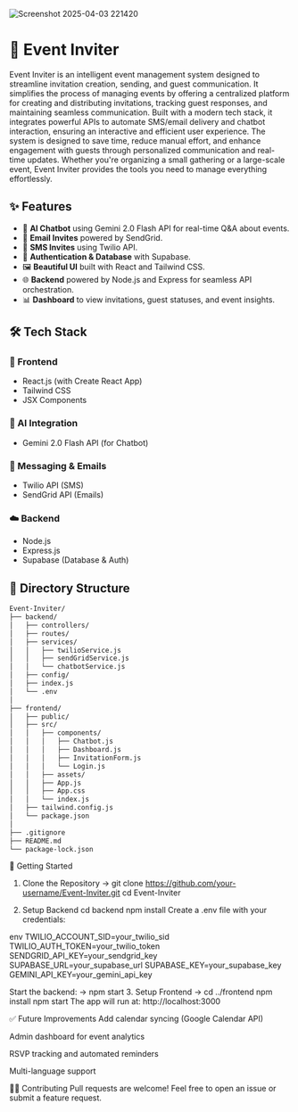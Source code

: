 ![Screenshot 2025-04-03 221420](https://github.com/user-attachments/assets/5d0022e7-ac65-48eb-8859-9915c31af3c9)

# 🎉 Event Inviter

Event Inviter is an intelligent event management system designed to streamline invitation creation, sending, and guest communication. It simplifies the process of managing events by offering a centralized platform for creating and distributing invitations, tracking guest responses, and maintaining seamless communication. Built with a modern tech stack, it integrates powerful APIs to automate SMS/email delivery and chatbot interaction, ensuring an interactive and efficient user experience. The system is designed to save time, reduce manual effort, and enhance engagement with guests through personalized communication and real-time updates. Whether you're organizing a small gathering or a large-scale event, Event Inviter provides the tools you need to manage everything effortlessly.

## ✨ Features

- 💬 **AI Chatbot** using Gemini 2.0 Flash API for real-time Q&A about events.
- 📧 **Email Invites** powered by SendGrid.
- 📱 **SMS Invites** using Twilio API.
- 🔐 **Authentication & Database** with Supabase.
- 🖼️ **Beautiful UI** built with React and Tailwind CSS.
- 🌐 **Backend** powered by Node.js and Express for seamless API orchestration.
- 📊 **Dashboard** to view invitations, guest statuses, and event insights.


## 🛠️ Tech Stack

### 🔧 Frontend
- React.js (with Create React App)
- Tailwind CSS
- JSX Components

### 🧠 AI Integration
- Gemini 2.0 Flash API (for Chatbot)

### 📲 Messaging & Emails
- Twilio API (SMS)
- SendGrid API (Emails)

### ☁️ Backend
- Node.js
- Express.js
- Supabase (Database & Auth)


## 📁 Directory Structure

```bash
Event-Inviter/
├── backend/
│   ├── controllers/
│   ├── routes/
│   ├── services/
│   │   ├── twilioService.js
│   │   ├── sendGridService.js
│   │   └── chatbotService.js
│   ├── config/
│   ├── index.js
│   └── .env
│
├── frontend/
│   ├── public/
│   ├── src/
│   │   ├── components/
│   │   │   ├── Chatbot.js
│   │   │   ├── Dashboard.js
│   │   │   ├── InvitationForm.js
│   │   │   └── Login.js
│   │   ├── assets/
│   │   ├── App.js
│   │   ├── App.css
│   │   └── index.js
│   ├── tailwind.config.js
│   └── package.json
│
├── .gitignore
├── README.md
└── package-lock.json
```

🚀 Getting Started
1. Clone the Repository ->
git clone https://github.com/your-username/Event-Inviter.git
cd Event-Inviter

3. Setup Backend
cd backend
npm install
Create a .env file with your credentials:

env
TWILIO_ACCOUNT_SID=your_twilio_sid
TWILIO_AUTH_TOKEN=your_twilio_token
SENDGRID_API_KEY=your_sendgrid_key
SUPABASE_URL=your_supabase_url
SUPABASE_KEY=your_supabase_key
GEMINI_API_KEY=your_gemini_api_key

Start the backend:
->
npm start
3. Setup Frontend
->
cd ../frontend
npm install
npm start
The app will run at: http://localhost:3000



✅ Future Improvements
Add calendar syncing (Google Calendar API)

Admin dashboard for event analytics

RSVP tracking and automated reminders

Multi-language support

🧑‍💻 Contributing
Pull requests are welcome! Feel free to open an issue or submit a feature request.

